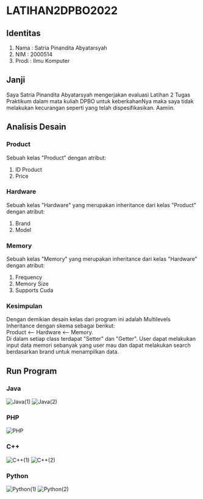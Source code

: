 # LATIHAN2DPBO2022

## Identitas
1. Nama : Satria Pinandita Abyatarsyah
2. NIM : 2000514
3. Prodi : Ilmu Komputer

## Janji
Saya Satria Pinandita Abyatarsyah mengerjakan evaluasi Latihan 2 Tugas Praktikum dalam mata kuliah DPBO untuk keberkahanNya maka saya tidak melakukan kecurangan seperti yang telah dispesifikasikan. Aamiin.

## Analisis Desain
### Product
Sebuah kelas "Product" dengan atribut:
1. ID Product
2. Price
### Hardware
Sebuah kelas "Hardware" yang merupakan inheritance dari kelas "Product" dengan atribut:
1. Brand
2. Model
### Memory
Sebuah kelas "Memory" yang merupakan inheritance dari kelas "Hardware" dengan atribut:
1. Frequency
2. Memory Size
3. Supports Cuda
### Kesimpulan
Dengan demikian desain kelas dari program ini adalah Multilevels Inheritance dengan skema sebagai berikut: \
Product <-- Hardware <-- Memory. \
Di dalam setiap class terdapat "Setter" dan "Getter". User dapat melakukan input data memori sebanyak yang user mau dan dapat melakukan search berdasarkan brand untuk menampilkan data.

## Run Program
### Java
![Java(1)](https://user-images.githubusercontent.com/99194983/154835150-b3cc505f-83e5-40a7-892e-b9c1a2b3e196.png)
![Java(2)](https://user-images.githubusercontent.com/99194983/154835167-ca848aae-7cd1-4661-9974-9c06688a65d6.png)
### PHP
![PHP](https://user-images.githubusercontent.com/99194983/154835419-a61b28ed-802d-4913-8831-fc85517563ba.png)
### C++
![C++(1)](https://user-images.githubusercontent.com/99194983/154835181-cd974826-35db-4c66-8cec-bf5b26adad11.png)
![C++(2)](https://user-images.githubusercontent.com/99194983/154835190-0e91cf91-7b77-4b5e-9064-6233648177bb.png)
### Python
![Python(1)](https://user-images.githubusercontent.com/99194983/154835201-99be8d0d-5ebc-46a8-9b62-31b63e25ba7c.png)
![Python(2)](https://user-images.githubusercontent.com/99194983/154835204-30a1d95d-bbf0-4d61-884c-6b527a78230f.png)
